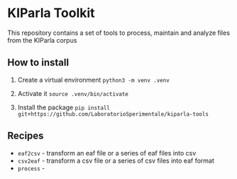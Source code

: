 # KIParla Toolkit

This repository contains a set of tools to process, maintain and analyze files from the KIParla corpus

## How to install

1. Create a virtual environment
   `python3 -m venv .venv`

2. Activate it
   `source .venv/bin/activate`

3. Install the package
   `pip install git+https://github.com/LaboratorioSperimentale/kiparla-tools`

## Recipes

* `eaf2csv` - transform an eaf file or a series of eaf files into csv
* `csv2eaf` - transform a csv file or a series of csv files into eaf format
* `process` -
